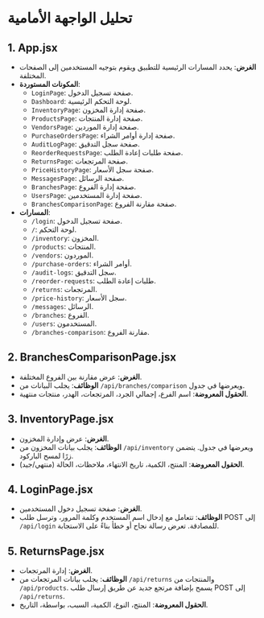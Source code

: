 
# تحليل الواجهة الأمامية

## 1. App.jsx
- **الغرض**: يحدد المسارات الرئيسية للتطبيق ويقوم بتوجيه المستخدمين إلى الصفحات المختلفة.
- **المكونات المستوردة**:
  - `LoginPage`: صفحة تسجيل الدخول.
  - `Dashboard`: لوحة التحكم الرئيسية.
  - `InventoryPage`: صفحة إدارة المخزون.
  - `ProductsPage`: صفحة إدارة المنتجات.
  - `VendorsPage`: صفحة إدارة الموردين.
  - `PurchaseOrdersPage`: صفحة إدارة أوامر الشراء.
  - `AuditLogPage`: صفحة سجل التدقيق.
  - `ReorderRequestsPage`: صفحة طلبات إعادة الطلب.
  - `ReturnsPage`: صفحة المرتجعات.
  - `PriceHistoryPage`: صفحة سجل الأسعار.
  - `MessagesPage`: صفحة الرسائل.
  - `BranchesPage`: صفحة إدارة الفروع.
  - `UsersPage`: صفحة إدارة المستخدمين.
  - `BranchesComparisonPage`: صفحة مقارنة الفروع.
- **المسارات**:
  - `/login`: صفحة تسجيل الدخول.
  - `/`: لوحة التحكم.
  - `/inventory`: المخزون.
  - `/products`: المنتجات.
  - `/vendors`: الموردون.
  - `/purchase-orders`: أوامر الشراء.
  - `/audit-logs`: سجل التدقيق.
  - `/reorder-requests`: طلبات إعادة الطلب.
  - `/returns`: المرتجعات.
  - `/price-history`: سجل الأسعار.
  - `/messages`: الرسائل.
  - `/branches`: الفروع.
  - `/users`: المستخدمون.
  - `/branches-comparison`: مقارنة الفروع.

## 2. BranchesComparisonPage.jsx
- **الغرض**: عرض مقارنة بين الفروع المختلفة.
- **الوظائف**: يجلب البيانات من `/api/branches/comparison` ويعرضها في جدول.
- **الحقول المعروضة**: اسم الفرع، إجمالي الجرد، المرتجعات، الهدر، منتجات منتهية.

## 3. InventoryPage.jsx
- **الغرض**: عرض وإدارة المخزون.
- **الوظائف**: يجلب بيانات المخزون من `/api/inventory` ويعرضها في جدول. يتضمن زرًا لمسح الباركود.
- **الحقول المعروضة**: المنتج، الكمية، تاريخ الانتهاء، ملاحظات، الحالة (منتهي/جيد).

## 4. LoginPage.jsx
- **الغرض**: صفحة تسجيل دخول المستخدمين.
- **الوظائف**: تتعامل مع إدخال اسم المستخدم وكلمة المرور، وترسل طلب POST إلى `/api/login` للمصادقة. تعرض رسالة نجاح أو خطأ بناءً على الاستجابة.

## 5. ReturnsPage.jsx
- **الغرض**: إدارة المرتجعات.
- **الوظائف**: يجلب بيانات المرتجعات من `/api/returns` والمنتجات من `/api/products`. يسمح بإضافة مرتجع جديد عن طريق إرسال طلب POST إلى `/api/returns`.
- **الحقول المعروضة**: المنتج، النوع، الكمية، السبب، بواسطة، التاريخ.



